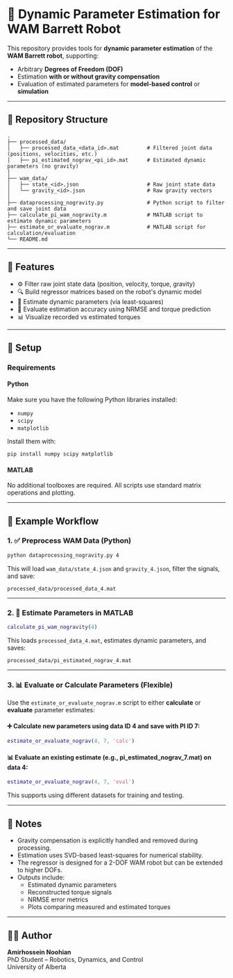 # 🤖 Dynamic Parameter Estimation for WAM Barrett Robot

This repository provides tools for **dynamic parameter estimation** of the **WAM Barrett robot**, supporting:

- Arbitrary **Degrees of Freedom (DOF)**
- Estimation **with or without gravity compensation**
- Evaluation of estimated parameters for **model-based control** or **simulation**

---

## 📁 Repository Structure

```
.
├── processed_data/
│   ├── processed_data_<data_id>.mat         # Filtered joint data (positions, velocities, etc.)
│   ├── pi_estimated_nograv_<pi_id>.mat      # Estimated dynamic parameters (no gravity)
│
├── wam_data/
│   ├── state_<id>.json                      # Raw joint state data
│   └── gravity_<id>.json                    # Raw gravity vectors
│
├── dataprocessing_nogravity.py              # Python script to filter and save joint data
├── calculate_pi_wam_nogravity.m             # MATLAB script to estimate dynamic parameters
├── estimate_or_evaluate_nograv.m            # MATLAB script for calculation/evaluation
└── README.md
```

---

## 🚀 Features

- ⚙️ Filter raw joint state data (position, velocity, torque, gravity)
- 🔍 Build regressor matrices based on the robot's dynamic model
- 📐 Estimate dynamic parameters (via least-squares)
- 🧪 Evaluate estimation accuracy using NRMSE and torque prediction
- 📊 Visualize recorded vs estimated torques

---

## 🔧 Setup

### Requirements

#### Python

Make sure you have the following Python libraries installed:

- `numpy`
- `scipy`
- `matplotlib`

Install them with:

```bash
pip install numpy scipy matplotlib
```

#### MATLAB

No additional toolboxes are required. All scripts use standard matrix operations and plotting.

---

## 🧪 Example Workflow

### 1. ✅ Preprocess WAM Data (Python)

```bash
python dataprocessing_nogravity.py 4
```

This will load `wam_data/state_4.json` and `gravity_4.json`, filter the signals, and save:

```
processed_data/processed_data_4.mat
```

---

### 2. 🧮 Estimate Parameters in MATLAB

```matlab
calculate_pi_wam_nogravity(4)
```

This loads `processed_data_4.mat`, estimates dynamic parameters, and saves:

```
processed_data/pi_estimated_nograv_4.mat
```

---

### 3. 📊 Evaluate or Calculate Parameters (Flexible)

Use the `estimate_or_evaluate_nograv.m` script to either **calculate** or **evaluate** parameter estimates:

#### ➕ Calculate new parameters using data ID 4 and save with PI ID 7:

```matlab
estimate_or_evaluate_nograv(4, 7, 'calc')
```

#### 📊 Evaluate an existing estimate (e.g., pi_estimated_nograv_7.mat) on data 4:

```matlab
estimate_or_evaluate_nograv(4, 7, 'eval')
```

This supports using different datasets for training and testing.

---

## 📌 Notes

- Gravity compensation is explicitly handled and removed during processing.
- Estimation uses SVD-based least-squares for numerical stability.
- The regressor is designed for a 2-DOF WAM robot but can be extended to higher DOFs.
- Outputs include:
  - Estimated dynamic parameters
  - Reconstructed torque signals
  - NRMSE error metrics
  - Plots comparing measured and estimated torques

---

## 👨‍💻 Author

**Amirhossein Noohian**  
PhD Student – Robotics, Dynamics, and Control  
University of Alberta
